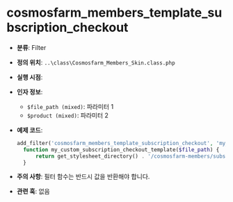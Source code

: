 # cosmosfarm_members_template_subscription_checkout

- **분류**: Filter
- **정의 위치**: `..\class\Cosmosfarm_Members_Skin.class.php`
- **실행 시점**: 
- **인자 정보**:
  - `$file_path (mixed)`: 파라미터 1
  - `$product (mixed)`: 파라미터 2
- **예제 코드**:

  ```php
  add_filter('cosmosfarm_members_template_subscription_checkout', 'my_custom_subscription_checkout_template');
    function my_custom_subscription_checkout_template($file_path) {
        return get_stylesheet_directory() . '/cosmosfarm-members/subscription-checkout.php';
    }
  ```

- **주의 사항**: 필터 함수는 반드시 값을 반환해야 합니다.
- **관련 훅**: 없음

